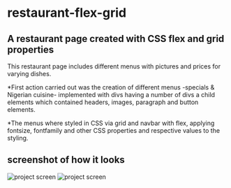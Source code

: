 # restaurant-flex-grid

## A restaurant page created with CSS flex and grid properties


This restaurant page includes different menus with pictures and prices for varying dishes.

*First action carried out was the creation of different menus -specials & Nigerian cuisine- implemented with divs having a number of divs a child elements which contained headers, images, paragraph and button elements.

*The menus where styled in CSS via grid and navbar with flex, applying fontsize, fontfamily and other CSS properties and respective values to the styling.

## screenshot of how it looks

<img src="" alt="project screen">
<img src="" alt="project screen">

